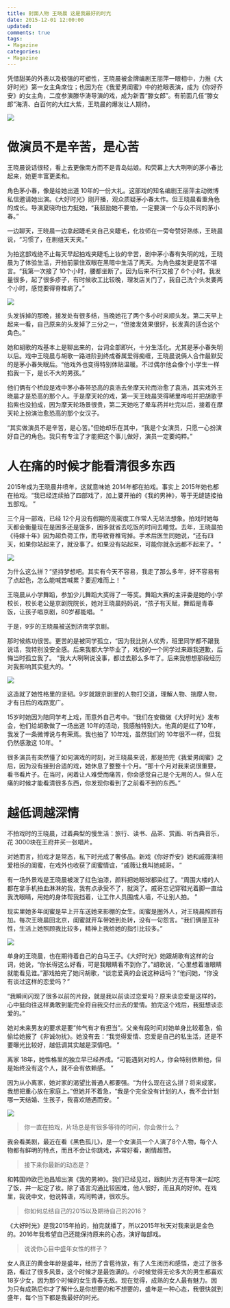 ```yaml
---
title: 封面人物 王晓晨 这是我最好的时光
date: 2015-12-01 12:00:00
updated:
comments: true
tags:
- Magazine
categories:
- Magazine
---
```


凭借甜美的外表以及极强的可塑性，王晓晨被金牌编剧王丽萍一眼相中，力推《大好时光》第一女主角席位；也因为在《我爱男闺蜜》中的抢眼表演，成为《你好乔安》的女主角，二度参演滕华涛导演的戏，成为新晋“滕女郎”。有前面几任“滕女郎”海清、白百何的大红大紫，王晓晨的爆发让人期待。

<!--more-->

![](/img/magazine/010/015-000.jpeg)

# 做演员不是辛苦，是心苦

王晓晨说话很轻，看上去更像南方而不是青岛姑娘。和荧幕上大大咧咧的茅小春比起来，她更丰富更柔和。

角色茅小春，像是给她出道 10年的一份大礼。这部戏的知名编剧王丽萍主动微博私信邀请她出演。《大好时光》刚开播，观众质疑茅小春太作。但王晓晨看重角色的成长。导演夏晓昀也力挺她，“我鼓励她不要怕，一定要演一个与众不同的茅小春。”

一边聊天，王晓晨一边拿起睫毛夹自己夹睫毛，化妆师在一旁夸赞好熟练，王晓晨说，“习惯了，在剧组天天夹。”

为拍这部戏绝不止每天早起拍戏夹睫毛上妆的辛苦，剧中茅小春有失明的戏，王晓晨为了体验生活，开拍前蒙住双眼在黑暗中生活了两天。为角色接发更是苦不堪言。“我第一次接了 10个小时，腰都坐断了。因为后来不行又接了 6个小时。我发量很多，起了很多疹子，有时候收工比较晚，理发店关门了，我自己洗个头发要两个小时，感觉要得脊椎病了。”

![](/img/magazine/010/015-002.jpeg)

头发拆掉的那晚，接发处有很多结，当晚她花了两个多小时来顺头发。第二天早上起来一看，自己原来的头发掉了三分之一，“但接发效果很好，长发真的适合这个角色。”

她和胡歌的戏基本上是聊出来的，台词全部即兴，十分生活化。尤其是茅小春失明以后。戏中王晓晨与胡歌一路进阶到终成眷属爱得痴缠，王晓晨说俩人合作最默契的是茅小春失眠后。“他戏外也变得特别体贴温暖。不过偶尔他会像个小学生一样掐我一下，是长不大的男孩。”

他们俩有个桥段是戏中茅小春带恐高的袁浩去坐摩天轮而治愈了袁浩，其实戏外王晓晨才是恐高的那个人。于是摩天轮的戏，第一天王晓晨哭得稀里哗啦并把胡歌手掐紫也没拍成，因为摩天轮场景很贵，第二天她吃了晕车药并吐完以后，接着在摩天轮上扮演治愈恐高的那个女汉子。

“其实做演员不是辛苦，是心苦。”但她却乐在其中，“我是个女演员，只愿一心扮演好自己的角色。我只有专注了才能把这个事儿做好，演员一定要纯粹。”

# 人在痛的时候才能看清很多东西

2015年成为王晓晨井喷年，这就意味她 2014年都在拍戏。事实上 2015年她也都在拍戏。“我已经连续拍了四部戏了，加上要开拍的《我的男神》，等于无缝链接拍五部戏。 ”

三个月一部戏，已经 12个月没有假期的高密度工作常人无站法想象。拍戏时她每天都会衡量现在是困多还是饿多，困多就省去吃饭的时间去睡觉。去年，王晓晨拍《待嫁十年》因为超负荷工作，而导致脊椎弯掉。手术后医生同她说，“还有四天，如果你站起来了，就没事了。如果没有站起来，可能你就永远都不起来了。 ”

![](/img/magazine/010/015-003.jpeg)

为什么这么拼？“坚持梦想吧。其实有今天不容易，我走了那么多年，好不容易有了点起色，怎么能喊苦喊累？要迎难而上！ ”

王晓晨从小学舞蹈，参加少儿舞蹈大奖得了一等奖。舞蹈大赛的主评委是她的小学校长，校长老公是京剧院院长，她对王晓晨妈妈说，“孩子有天赋，舞蹈是青春饭，让孩子唱京剧，80岁都能唱。 ”

于是，9岁的王晓晨被送到济南学京剧。

那时候练功很苦。更苦的是被同学孤立，“因为我比别人优秀，班里同学都不跟我说话，我特别没安全感。后来我都大学毕业了，戏校的一个同学过来跟我道歉，后悔当时孤立我了。 ”我大大咧咧说没事，都过去那么多年了。后来我想想那段经历对我影响其实挺大的。 ”

![](/img/magazine/010/015-004.jpeg)

这造就了她性格里的坚韧。9岁就跟京剧里的人物打交道，理解人物、揣摩人物，才有日后的戏路宽广。

15岁时她因为陪同学考上戏，而意外自己考中。“我们在安徽做《大好时光》发布会，他们给胡歌做了一场出道 10年的活动，我感触特别大。他真的是红了10年，我发了一条微博说与有荣焉。我也拍了 10年戏，虽然我们的 10年很不一样，但我仍然感激这 10年。 ”

很多演员有突然懂了如何演戏的时刻，对王晓晨来说，那是拍完《我爱男闺蜜》之后，因为没有接到合适的戏，她休息了整整十个月。“那十个月对我来说很重要，看书看片子。在当时，闲着让人难受而痛苦，你会感觉自己是个无用的人。但人在痛的时候才能看清很多东西，你发现你看到了之前看不到的东西。”

# 越低调越深情

不拍戏时的王晓晨，过着典型的慢生活：旅行、读书、品茶、赏画、听古典音乐，花 3000块在王府井买一张唱片。

对她而言，拍戏才是常态，私下时光成了奢侈品。新戏《你好乔安》她和戚薇演相爱相杀的闺蜜，在戏外也收获了闺蜜情谊，“戚薇让我叫她戚哥。 ”

有一场外景戏是王晓晨被泼了红色油漆，颜料把她眼球都染红了。“周围大楼的人都在拿手机拍血淋淋的我，我有点承受不了，就哭了。戚哥忘记穿鞋光着脚一直给我洗眼睛，用她的身体帮我挡着，让工作人员围成人墙，不让别人拍。 ”

现实里她多年闺蜜是早上开车送她来影棚的女生。闺蜜是圈外人，对王晓晨照顾有加。每次王晓晨回北京，闺蜜就开车带她到处转，没有一句怨言。“我们俩是互补性，生活上她照顾我比较多，精神上我给她的指引比较多。”

![](/img/magazine/010/015-005.jpeg)

单身的王晓晨，也在期待着自己的白马王子。《大好时光》她跟胡歌有这样的台词，她说，“你长得这么好看，可是我眼睛看不到你了。”胡歌说，“心里想着谁眼睛就能看见谁。”那戏拍完了她问胡歌，“谈恋爱真的会说这种话吗？”他问她，“你没有谈过这样的恋爱吗？”

“我瞬间闪现了很多以前的片段，就是我以前谈过恋爱吗？原来谈恋爱是这样的，心中挺向往这样勇敢到能完全将自我交付出去的爱情。拍完这个戏后，我挺想谈恋爱的。”

她对未来男友的要求是要“帅气有才有担当”。父亲有段时间对她单身比较着急，偷偷给她报了《非诚勿扰》。她没有去：“我觉得爱情、恋爱是自己的私生活，还是不要曝光比较好，越低调其实越是深情吧。 ”

离家 18年，她性格里的独立早已经养成。“可能遇到对的人，你会特别依赖他，但是始终没有这个人，就不会有依赖感。 ”

因为从小离家，她对家的渴望比普通人都要强。“为什么现在这么拼？将来成家，我想把重心放在家庭上。”但她并不着急，“我是个完全没有计划的人，我不会计划哪一天结婚、生孩子，我喜欢随遇而安。 ”

![](/img/magazine/010/015-001.jpeg)

>你一直在拍戏，片场总是有很多等待的时间，你会做什么？

我会看美剧，最近在看《黑色孤儿》，是一个女演员一个人演了8个人物，每个人物都有鲜明的特点，而且不会让你跳戏，非常好看，剧情超赞。

>接下来你最新的动态是？

和韩国帅欧巴池昌旭出演《我的男神》。我们已经见过，跟制片方还有导演一起吃了饭，并一起定了妆。除了语言沟通比较困难，他人很好，而且真的好帅。在戏里，我说中文，他说韩语，鸡同鸭讲，很欢乐。

>你如何总结自己的2015以及期待自己的2016？

《大好时光》是我2015年拍的，拍完就播了，所以2015年秋天对我来说是金色的。2016年我希望自己还能保持原来的心态，演好每部戏。

>说说你心目中盛年女性的样子？

女人真正的黄金年龄是盛年，经历了含苞待放，有了人生阅历和感悟，走过了很多路，看过了很多风景，这个时候才是最饱满的。小时候觉得无论多大的男生都喜欢18岁少女，因为那个时候的女生青春无敌。现在觉得，成熟的女人最有魅力。因为只有成熟后你才了解什么是你想要的和不想要的，盛年是一种心态，我很快就到盛年，每个当下都是我最好的时光。
